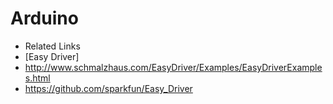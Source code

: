 # Arduino

- Related Links
- [Easy Driver]
- http://www.schmalzhaus.com/EasyDriver/Examples/EasyDriverExamples.html
- https://github.com/sparkfun/Easy_Driver
